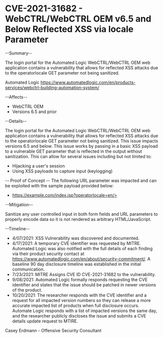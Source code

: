 # CVE-2021-31682 - WebCTRL/WebCTRL OEM v6.5 and Below Reflected XSS via locale Parameter

--Summary--

The login portal for the Automated Logic WebCTRL/WebCTRL OEM web application contains a vulnerability that allows for reflected XSS attacks due to the operatorlocale GET parameter not being sanitized. 

Automated Logic
https://www.automatedlogic.com/en/products-services/webctrl-building-automation-system/

--Affects--

- WebCTRL OEM
- Versions 6.5 and prior


--Details--

The login portal for the Automated Logic WebCTRL/WebCTRL OEM web application contains a vulnerability that allows for reflected XSS attacks due to the operatorlocale GET parameter not being sanitized. This issue impacts versions 6.5 and below. This issue works by passing in a basic XSS payload to a vulnerable GET parameter that is reflected in the output without sanitization. This can allow for several issues including but not limited to:

- Hijacking a user's session
- Using XSS payloads to capture input (keylogging)


-- Proof of Concept --
The following URL parameter was impacted and can be exploited with the sample payload provided below:
- https://example.com/index.jsp?operatorlocale=en/><script>alert("xss")</script> 

--Mitigation--

Sanitize any user controlled input in both form fields and URL parameters to properly encode data so it is not rendered as arbitrary HTML/JavaScript.

--Timeline--

- 4/07/2021: XSS Vulnerability was discovered and documented. 
- 4/17/2021: A temporary CVE identifier was requested by MITRE. Automated Logic was also notified with the full details of each finding via their product security contact at https://www.automatedlogic.com/en/about/security-commitment/. A baseline 90 day disclosure timeline was established in the initial communication.
- 7/23/2021: MITRE Assigns CVE ID CVE-2021-31682 to the vulnerability.
- 9/08/2021: Automated Logic formally responds requesting the CVE identifier and states that the issue should be patched in newer versions of the product.
- 10/20/2021: The researcher responds with the CVE identifier and a request for all impacted version numbers so they can release a more accurate impacted list of products when full disclosure occurs. Automate Logic responds with a list of impacted versions the same day, and the researcher publicly discloses the issue and submits a CVE details update request to MTIRE.

Casey Erdmann - Offensive Security Consultant
